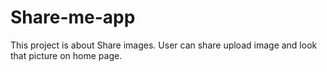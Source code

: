 
# Share-me-app

This project is about Share images. User can share upload image and look that picture on home page. 

